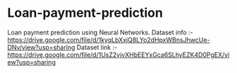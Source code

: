 # Loan-payment-prediction
Loan payment prediction using Neural Networks.
Dataset info :- https://drive.google.com/file/d/1kyqLbXxjQ8LYo2dHpxWBnsJhwcUe-DNv/view?usp=sharing
Dataset link :- https://drive.google.com/file/d/1UsZ2vjvXHbEEYxGca6SLhyEZK4D0PgEX/view?usp=sharing
